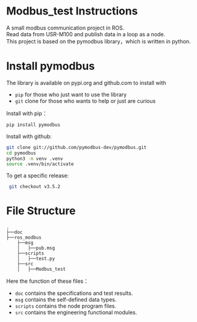 # Modbus_test Instructions
A small modbus communication project in ROS.   
Read data from USR-M100 and publish data in a loop as a node.  
This project is based on the pymodbus library，which is written in python.  
# Install pymodbus
The library is available on pypi.org and github.com to install with  
- `pip` for those who just want to use the library  
- `git` clone for those who wants to help or just are curious

Install with pip：  
  ```bash
  pip install pymodbus
  ```
Install with github:  
  ```bash
  git clone git://github.com/pymodbus-dev/pymodbus.git
  cd pymodbus
  python3 -m venv .venv
  source .venv/bin/activate
  ```
To get a specific release:
 ```bash
  git checkout v3.5.2
  ```
# File Structure
  ```
  .
  ├──doc
  ├──ros_modbus
      ├──msg
      │   ├──pub.msg
      ├──scripts
      │   ├──test.py
      ├──src
      │   ├──Modbus_test
  ```
Here the function of these files：
- `doc` contains the specifications and test results.
- `msg` contains the self-defined data types.
- `scripts` contains the node program files.
- `src` contains the engineering functional modules.
    

    


